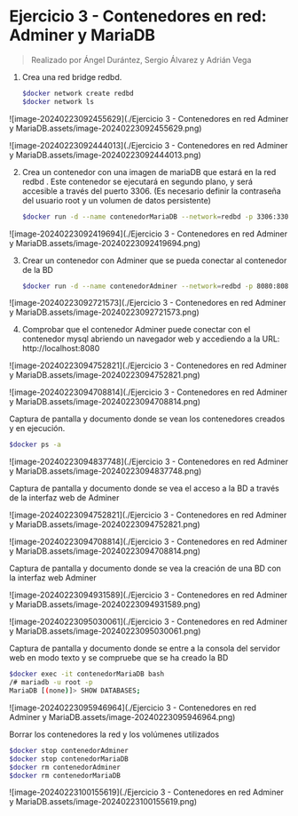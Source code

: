 # Ejercicio 3 - Contenedores en red: Adminer y MariaDB

> Realizado por Ángel Durántez, Sergio Álvarez y Adrián Vega

1. Crea una red bridge redbd.

   ```bash
   $docker network create redbd
   $docker network ls
   ```

![image-20240223092455629](./Ejercicio 3 - Contenedores en red Adminer y MariaDB.assets/image-20240223092455629.png)

![image-20240223092444013](./Ejercicio 3 - Contenedores en red Adminer y MariaDB.assets/image-20240223092444013.png)



2. Crea un contenedor con una imagen de mariaDB que estará en la red redbd . Este contenedor se ejecutará en segundo plano, y será accesible a través del puerto 3306. (Es necesario definir la contraseña del usuario root y un volumen de datos persistente)

   ```bash
   $docker run -d --name contenedorMariaDB --network=redbd -p 3306:3306 -e MYSQL_ROOTPASSWORD=1234 -v /home/cliente mariadb
   ```

![image-20240223092419694](./Ejercicio 3 - Contenedores en red Adminer y MariaDB.assets/image-20240223092419694.png)



3. Crear un contenedor con Adminer que se pueda conectar al contenedor de la BD

   ```bash
   $docker run -d --name contenedorAdminer --network=redbd -p 8080:8080 adminer
   ```

![image-20240223092721573](./Ejercicio 3 - Contenedores en red Adminer y MariaDB.assets/image-20240223092721573.png)



4. Comprobar que el contenedor Adminer puede conectar con el contenedor mysql abriendo un navegador web y accediendo a la URL: http://localhost:8080

![image-20240223094752821](./Ejercicio 3 - Contenedores en red Adminer y MariaDB.assets/image-20240223094752821.png)

![image-20240223094708814](./Ejercicio 3 - Contenedores en red Adminer y MariaDB.assets/image-20240223094708814.png)



Captura de pantalla y documento donde se vean los contenedores creados y en ejecución.

```bash
$docker ps -a
```

![image-20240223094837748](./Ejercicio 3 - Contenedores en red Adminer y MariaDB.assets/image-20240223094837748.png)

Captura de pantalla y documento donde se vea el acceso a la BD a través de la interfaz web de Adminer

![image-20240223094752821](./Ejercicio 3 - Contenedores en red Adminer y MariaDB.assets/image-20240223094752821.png)

![image-20240223094708814](./Ejercicio 3 - Contenedores en red Adminer y MariaDB.assets/image-20240223094708814.png)

Captura de pantalla y documento donde se vea la creación de una BD con la interfaz web Adminer

![image-20240223094931589](./Ejercicio 3 - Contenedores en red Adminer y MariaDB.assets/image-20240223094931589.png)

![image-20240223095030061](./Ejercicio 3 - Contenedores en red Adminer y MariaDB.assets/image-20240223095030061.png)

Captura de pantalla y documento donde se entre a la consola del servidor web en modo texto y se compruebe que se ha creado la BD

```bash
$docker exec -it contenedorMariaDB bash
/# mariadb -u root -p
MariaDB [(none)]> SHOW DATABASES;
```

![image-20240223095946964](./Ejercicio 3 - Contenedores en red Adminer y MariaDB.assets/image-20240223095946964.png)

Borrar los contenedores la red y los volúmenes utilizados

```bash
$docker stop contenedorAdminer
$docker stop contenedorMariaDB
$docker rm contenedorAdminer
$docker rm contenedorMariaDB
```

![image-20240223100155619](./Ejercicio 3 - Contenedores en red Adminer y MariaDB.assets/image-20240223100155619.png)